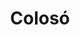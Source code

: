 ---
title: Colosó
departamento: Sucre
description: >-
  Es un municipio colombiano ubicado en el departamento de Sucre, en la
  subregión de los Montes de María. El municipio es potencial candidato a ser
  parte de la Red de pueblos patrimonios de Colombia.
mapa_ubicacion_geografica: /graficas/coloso_ubicacion_geografica.html
centros_poblados_corregimientos:
  - Chinulito
  - Bajo Don Juan
  - El Ojito
  - Calle Larga
  - Coraza
  - Desbarrancado
  - El Paraiso
  - La Ceiba
  - La Estacion
  - Marathon
  - Pueblo Nuevo
distribucion_poblacional_hombres: 4098
distribucion_poblacional_mujeres: 3705
poblacion_discapacidad: 489
comunidades_etnicas_zona:
  - ''
asentamientos_indigenas: ''
resguardos_indigenas: ''
consejos_comunitarios: ''
total_poblacion_victima: 6697
num_sujetos_reparacion_colectiva: 1
num_planes_retorno_reubicacion_colectiva: 10
territorio_entidades_snariv_sivjrnr:
  - Servicio Nacional de Aprendizaje (SENA) (SNARIV)
  - Instituto Colombiano de Bienestar Familiar (ICBF) (SNARIV)
  - Enlace de víctimas Municipal (SNARIV)
  - Más familias en Acción (SNARIV)
priorizacion_convivencia_social_salud_mental: >-
  Prevalencia por VIH/SIDA,Embarazo en Adolescentes (10-19 años),Alta derivación
  de partos
region: Montes de María
priorizacion_sexualidad_derechos_sexuales_reproductivos: >-
  Discapacidad en personas mayores,Alta dependencia infantil,Población víctima
  del conflicto armado
priorizacion_gestion_diferencial_poblaciones_vulnerables: >-
  Debilidades en infraestructura, dotación, talento humano para desarrollar
  acciones de IVC",Contratación tardía de talento humano para acciones en salud
  pública,Debilidades en la calidad del RIPS y del registro clínico
priorizacion_fortalecimiento_autoridad_sanitaria: >-
  Debilidades en infraestructura, dotación, talento humano para desarrollar
  acciones de IVC",Contratación tardía de talento humano para acciones en salud
  pública,Debilidades en la calidad del RIPS y del registro clínico
eventos_salud_publica_predominantes:
  - Agresiones por animales potencialmente transmisores de rabia
  - Vigilancia en salud pública de la violencia de género e intrafamiliar
  - Intoxicaciones
  - Bajo peso al nacer
  - Dengue
  - Intento de suicidio
  - VIH/Sida/Mortalidad Por Sida
  - Desnutrición aguda en menores de 5 años
  - Leishmaniasis Cutánea
  - Accidente ofídico
rips_salud_mental_poblacion_general:
  - Perturbación de la actividad y de la atención
  - Trastorno afectivo bipolar
  - Trastorno de lenguaje expresivo
  - Trastorno de ansiedad
  - Trastorno mixto de ansiedad y depresión
servicios_telemedicina_mpio_depto:
  - No hay habilitados servicios aún
total_pobreza_multidimensional: 69.6%
pobreza_multidimensional_urbano: 56.2%
pobreza_multidimensional_centro_poblado_rural_disperso: 62.2%
ppales_actividades_economicas:
  - Sector Servicios y Comercio
  - Agricultura
  - Ganadería
  - Piscicultura
  - Turismo de Naturaleza y Rural
observaciones_ppales_actividades_economicas: |-
  Servicios y Comercio en zona urbana
  Agrícola (Yuca, Ñame, Plátano, Maíz, Arroz, Tabaco Rubio)
  Pecuaria (pastoreo)
  Piscicultura
  Turismo de Naturaleza y Rural
ppal_vocacion_mpio:
  - Agricultura
  - Agroforestal
observaciones_ppal_vocacion_mpio: ''
trabajo_informal: 94.1%
ppal_uso_suelo:
  - Agricultura
  - Forestal
  - Ganadería
observaciones_ppal_uso_suelo: ''
espacios_socio_comunitarios:
  - Polideportivo España
  - ' Coliseo de Ferias y de toros Héctor Jose'
  - ' Cancha de futbol Las campesinas'
  - ' CASA ARANGO BIBLIOTECA PÚBLICA ANA MARÍA VERBEL DE VERBEL'
medios_comunicacion:
  - COLOSO STEREO (Ricaurte)
  - ' Perifoneo'
iniciativas_org_sociedad_civil: 22
programas_usaid:
  - Nuestra Tierra Próspera
  - ' Riqueza Natural 2017-2022'
comunidad_focalizada:
  - El Paraiso

---